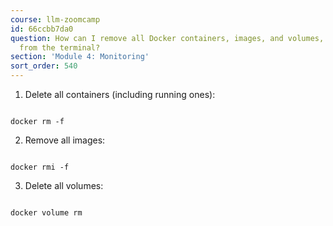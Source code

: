 ```yaml
---
course: llm-zoomcamp
id: 66ccbb7da0
question: How can I remove all Docker containers, images, and volumes, and builds
  from the terminal?
section: 'Module 4: Monitoring'
sort_order: 540
---
```


1. Delete all containers (including running ones):

```

docker rm -f

```

2. Remove all images:

```

docker rmi -f

```

3. Delete all volumes:

```

docker volume rm

```

